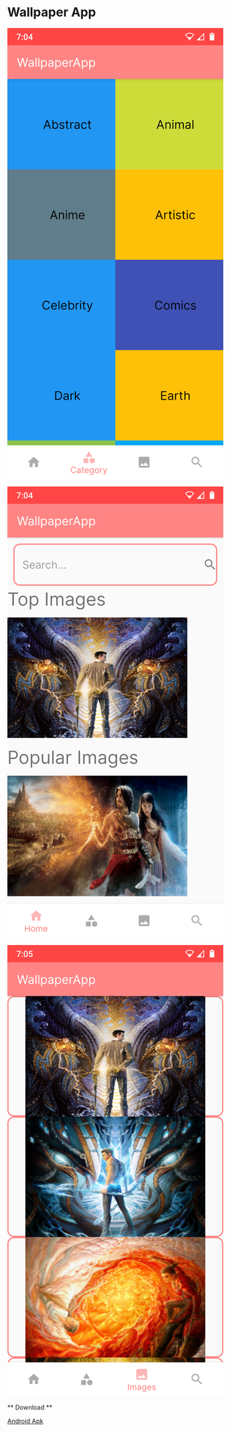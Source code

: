 # Wallpaper App

![screenshot1](Screenshot/1.png "screenshot1")

![screenshot1](Screenshot/2.png "screenshot2")

![screenshot1](Screenshot/3.png "screenshot3")

** Download **

<a href="https://github.com/kum8r/WallpaperApp/releases"> Android Apk </a>
